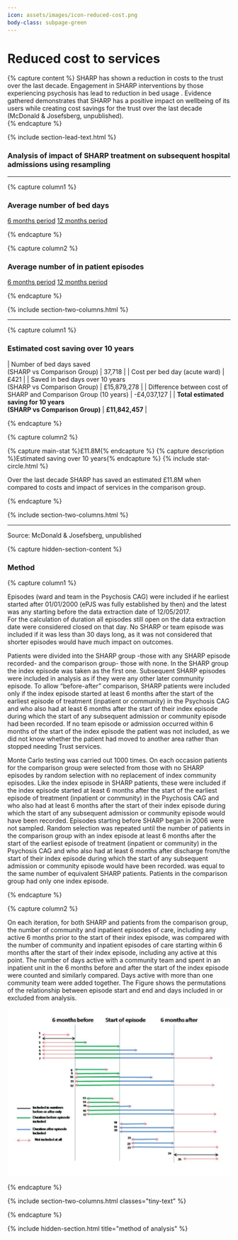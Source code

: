 ```yaml
---
icon: assets/images/icon-reduced-cost.png
body-class: subpage-green
---
```


# Reduced cost to services

{% capture content %}
SHARP has shown a reduction in costs to the trust over the last decade. Engagement in SHARP 
interventions by those experiencing psychosis has lead to reduction in bed usage . Evidence 
gathered demonstrates that SHARP has a positive impact on wellbeing of its users while creating 
cost savings for the trust over the last decade (McDonald & Josefsberg, unpublished).  
{% endcapture %}

{% include section-lead-text.html %}


### Analysis of impact of SHARP treatment on subsequent hospital admissions using resampling

<hr />











{% capture column1 %}

### Average number of bed days

<div id="chart-bed-days" class="chart chart-type-bar" data='
{
  "bindto": "#chart-bed-days",
  "padding": {
	  "top": 60,
	  "bottom": 10
  },
  "data": {  
    "columns": [
		["before", 84401, 66295],
		["after", 25505, 35070]
    ],
    "type": "bar",
    "labels": true,
	"names": {
		"before": "6 months BEFORE first episode",
		"after": "6 months AFTER first episode"
	}
  },
  "data_12": {  
    "columns": [
		["before", 119806, 88402],
		["after", 99376, 105690]
    ],
    "type" : "bar",
    "labels": true,
	"names": {
		"before": "12 months BEFORE first episode",
		"after": "12 months AFTER first episode"
	}
  },
  "axis": {
	  "x": {
	    "type": "category",
	    "categories": ["SHARP", "Comparison group"]
	  },
	  "y": {
	    "show": false
	  }
  },
  "color": {
		"pattern": ["#ffffff","#155b8b", "#ffffff","#155b8b",  "#e1007f", "#6ba025", "#d62728",  "#ffcd34", "#a2d4f7", "#ff9896", "#9467bd"]
	},
	"transition": {
		"duration": 1500
	},
	"size": {
    "height": 400
	},
	"legend": {
	  "position": "inset",
		"inset": {
	    "anchor": "top-left",
	    "x": -5,
	    "y": -60,
	    "step": 3
		}
  },
  "tooltip": {
	  "show": false
  },
  "interaction": {
	  "enabled": false
  },
	"grid": {
    "y": {
	    "show": true
    }
	}
}
'></div>

<div class="button-group">
	<a class="btn btn-data-toggler" data-chart="#chart-bed-days" data-set="data" href="#">6 months period</a> 
	<a class="btn btn-data-toggler" data-chart="#chart-bed-days" data-set="data_12" href="#">12 months period</a> 
</div>

{% endcapture %}










{% capture column2 %}

### Average number of in patient episodes 

<div id="chart-episodes" class="chart chart-type-bar" data='
{
  "bindto": "#chart-episodes",
  "padding": {
	  "top": 60,
	  "bottom": 10
  },
  "data": {  
    "columns": [
		["before", 370, 331],
		["after", 180, 275]
    ],
    "type": "bar",
    "labels": true,
	"names": {
		"before": "6 months BEFORE first episode",
		"after": "6 months AFTER first episode"
	}
  },
  "data_12": {  
    "columns": [
		["before", 461, 396],
		["after", 319, 366]
    ],
    "type" : "bar",
    "labels": true,
	"names": {
		"before": "12 months BEFORE first episode",
		"after": "12 months AFTER first episode"
	}
  },
  "axis": {
	  "x": {
	    "type": "category",
	    "categories": ["SHARP", "Comparison group"]
	  },
	  "y": {
	    "show": false
	  }
  },
  "color": {
		"pattern": ["#ffffff","#155b8b", "#ffffff","#155b8b",  "#e1007f", "#6ba025", "#d62728",  "#ffcd34", "#a2d4f7", "#ff9896", "#9467bd"]
	},
	"transition": {
		"duration": 1500
	},
	"size": {
    "height": 400
	},
	"legend": {
	  "position": "inset",
		"inset": {
	    "anchor": "top-left",
	    "x": -5,
	    "y": -60,
	    "step": 3
		}
  },
  "tooltip": {
	  "show": false
  },
  "interaction": {
	  "enabled": false
  },
	"grid": {
    "y": {
	    "show": true
    }
	}
}
'></div>

<div class="button-group">
	<a class="btn btn-data-toggler" data-chart="#chart-episodes" data-set="data" href="#">6 months period</a> 
	<a class="btn btn-data-toggler" data-chart="#chart-episodes" data-set="data_12" href="#">12 months period</a> 
</div>

{% endcapture %}


{% include section-two-columns.html %}






<hr />












{% capture column1 %}

### Estimated cost saving over 10 years

| Number of bed days saved <br /> (SHARP vs Comparison Group)				| 37,718			|
| Cost per bed day (acute ward)												| £421				|
| Saved in bed days over 10 years <br />(SHARP vs Comparison Group)			| £15,879,278		|
| Difference between cost of SHARP and Comparison Group (10 years)			| -£4,037,127		|
| **Total estimated saving for 10 years <br />(SHARP vs Comparison Group)**	| **£11,842,457**	|

{% endcapture %}










{% capture column2 %}
<br />

{% capture main-stat %}£11.8M{% endcapture %}
{% capture description %}Estimated saving over 10 years{% endcapture %}
{% include stat-circle.html %}

Over the last decade SHARP has saved an estimated £11.8M when compared to costs and impact of services in the comparison group.

{% endcapture %}


{% include section-two-columns.html %}






<hr />


<p class="source">Source: McDonald & Josefsberg, unpublished</p>












{% capture hidden-section-content %}

### Method

{% capture column1 %}


Episodes (ward and team in the Psychosis CAG) were included if he earliest started after 01/01/2000 (ePJS was fully 
established by then) and the latest was any starting before the data extraction date of 12/05/2017.  
For the calculation of duration all episodes still open on the data extraction date were considered closed on that day. 
No SHARP or team episode was included if it was less than 30 days long, as it was not considered that shorter 
episodes would have much impact on outcomes.

Patients were divided into the SHARP group -those with any SHARP episode recorded- and the comparison group- those with none. 
In the SHARP group the index episode was taken as the first one. Subsequent SHARP episodes were included in analysis as 
if they were any other later community episode.  To allow  “before-after” comparison, SHARP patients were included only 
if the index episode started at least 6 months after the start of the earliest episode of treatment (inpatient or community) 
in the Psychosis CAG and who also had at least 6 months after the start of their index episode during which the start of 
any subsequent admission or community episode had been recorded.  If no team episode or admission occurred within 6 months 
of the start of the index episode the patient was not included, as we did not know whether the patient had moved to another 
area rather than stopped needing Trust services.

Monte Carlo testing was carried out 1000 times. On each occasion patients for the comparison group were selected from those with no 
SHARP episodes by random selection with no replacement of index community episodes.  Like the index episode in SHARP 
patients, these were included if the index episode started at least 6 months after the start of the earliest episode 
of treatment (inpatient or community) in the Psychosis CAG and who also had at least 6 months after the start of their 
index episode during which the start of any subsequent admission or community episode would have been recorded. 
Episodes starting before SHARP began in 2006 were not sampled. Random selection was repeated until the number of 
patients in the comparison group with an index episode at least 6 months after the start of the earliest episode of treatment 
(inpatient or community) in the Psychosis CAG and who also had at least 6 months after discharge from/the start of their 
index episode during which the start of any subsequent admission or community episode would have been recorded. 
was equal to the same number of equivalent SHARP patients. Patients in the comparison group had only one index episode.


{% endcapture %}



{% capture column2 %}

On each iteration, for both SHARP and patients from the comparison group, the number of community and inpatient episodes of care, 
including any active 6 months prior to the start of their index episode, was compared with the number of community and 
inpatient episodes of care starting within 6 months after the start of their index episode, including any active at this point. 
The number of days active with a community team and spent in an inpatient unit in the 6 months before and after the start 
of the index episode were counted and similarly compared.   Days active with more than one community team were added together. 
The Figure shows the permutations of the relationship between episode start and end and days included in or excluded from analysis.

![Method](assets/images/method-figure.gif "Method") 

{% endcapture %}



{% include section-two-columns.html classes="tiny-text" %}

{% endcapture %}

{% include hidden-section.html title="method of analysis" %}




